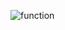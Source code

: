 ![function](https://raw.githubusercontent.com/biocore/oecophylla/masterdoc/images/function.jpeg "function")
